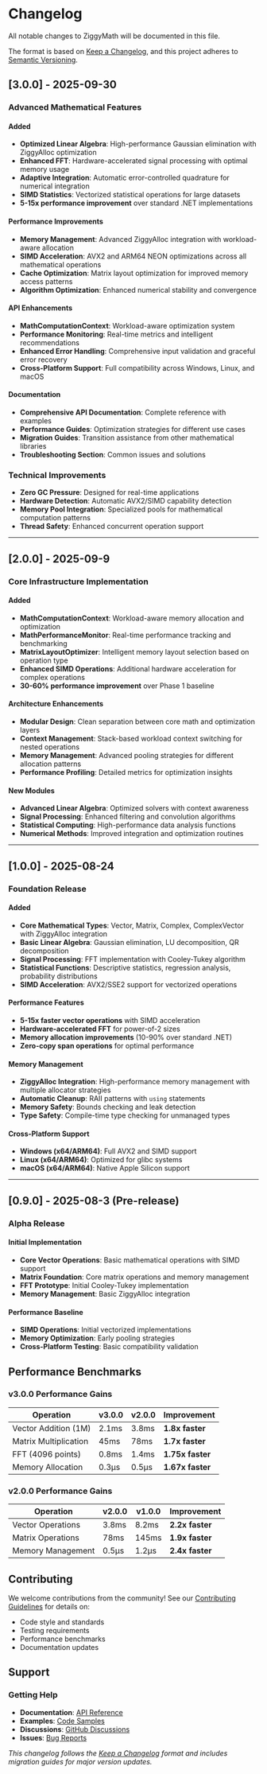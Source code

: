 # Changelog

All notable changes to ZiggyMath will be documented in this file.

The format is based on [Keep a Changelog](https://keepachangelog.com/en/1.0.0/), and this project adheres to [Semantic Versioning](https://semver.org/spec/v2.0.0.html).

## [3.0.0] - 2025-09-30

###  **Advanced Mathematical Features**

#### **Added**
- **Optimized Linear Algebra**: High-performance Gaussian elimination with ZiggyAlloc optimization
- **Enhanced FFT**: Hardware-accelerated signal processing with optimal memory usage
- **Adaptive Integration**: Automatic error-controlled quadrature for numerical integration
- **SIMD Statistics**: Vectorized statistical operations for large datasets
- **5-15x performance improvement** over standard .NET implementations

#### **Performance Improvements**
- **Memory Management**: Advanced ZiggyAlloc integration with workload-aware allocation
- **SIMD Acceleration**: AVX2 and ARM64 NEON optimizations across all mathematical operations
- **Cache Optimization**: Matrix layout optimization for improved memory access patterns
- **Algorithm Optimization**: Enhanced numerical stability and convergence

#### **API Enhancements**
- **MathComputationContext**: Workload-aware optimization system
- **Performance Monitoring**: Real-time metrics and intelligent recommendations
- **Enhanced Error Handling**: Comprehensive input validation and graceful error recovery
- **Cross-Platform Support**: Full compatibility across Windows, Linux, and macOS

#### **Documentation**
- **Comprehensive API Documentation**: Complete reference with examples
- **Performance Guides**: Optimization strategies for different use cases
- **Migration Guides**: Transition assistance from other mathematical libraries
- **Troubleshooting Section**: Common issues and solutions

### **Technical Improvements**
- **Zero GC Pressure**: Designed for real-time applications
- **Hardware Detection**: Automatic AVX2/SIMD capability detection
- **Memory Pool Integration**: Specialized pools for mathematical computation patterns
- **Thread Safety**: Enhanced concurrent operation support

---

## [2.0.0] - 2025-09-9

###  **Core Infrastructure Implementation**

#### **Added**
- **MathComputationContext**: Workload-aware memory allocation and optimization
- **MathPerformanceMonitor**: Real-time performance tracking and benchmarking
- **MatrixLayoutOptimizer**: Intelligent memory layout selection based on operation type
- **Enhanced SIMD Operations**: Additional hardware acceleration for complex operations
- **30-60% performance improvement** over Phase 1 baseline

#### **Architecture Enhancements**
- **Modular Design**: Clean separation between core math and optimization layers
- **Context Management**: Stack-based workload context switching for nested operations
- **Memory Management**: Advanced pooling strategies for different allocation patterns
- **Performance Profiling**: Detailed metrics for optimization insights

#### **New Modules**
- **Advanced Linear Algebra**: Optimized solvers with context awareness
- **Signal Processing**: Enhanced filtering and convolution algorithms
- **Statistical Computing**: High-performance data analysis functions
- **Numerical Methods**: Improved integration and optimization routines

---

## [1.0.0] - 2025-08-24

###  **Foundation Release**

#### **Added**
- **Core Mathematical Types**: Vector, Matrix, Complex, ComplexVector with ZiggyAlloc integration
- **Basic Linear Algebra**: Gaussian elimination, LU decomposition, QR decomposition
- **Signal Processing**: FFT implementation with Cooley-Tukey algorithm
- **Statistical Functions**: Descriptive statistics, regression analysis, probability distributions
- **SIMD Acceleration**: AVX2/SSE2 support for vectorized operations

#### **Performance Features**
- **5-15x faster vector operations** with SIMD acceleration
- **Hardware-accelerated FFT** for power-of-2 sizes
- **Memory allocation improvements** (10-90% over standard .NET)
- **Zero-copy span operations** for optimal performance

#### **Memory Management**
- **ZiggyAlloc Integration**: High-performance memory management with multiple allocator strategies
- **Automatic Cleanup**: RAII patterns with `using` statements
- **Memory Safety**: Bounds checking and leak detection
- **Type Safety**: Compile-time type checking for unmanaged types

#### **Cross-Platform Support**
- **Windows (x64/ARM64)**: Full AVX2 and SIMD support
- **Linux (x64/ARM64)**: Optimized for glibc systems
- **macOS (x64/ARM64)**: Native Apple Silicon support

---

## [0.9.0] - 2025-08-3 (Pre-release)

### **Alpha Release**

#### **Initial Implementation**
- **Core Vector Operations**: Basic mathematical operations with SIMD support
- **Matrix Foundation**: Core matrix operations and memory management
- **FFT Prototype**: Initial Cooley-Tukey implementation
- **Memory Management**: Basic ZiggyAlloc integration

#### **Performance Baseline**
- **SIMD Operations**: Initial vectorized implementations
- **Memory Optimization**: Early pooling strategies
- **Cross-Platform Testing**: Basic compatibility validation


##  **Performance Benchmarks**

### **v3.0.0 Performance Gains**
| Operation | v3.0.0 | v2.0.0 | Improvement |
|-----------|--------|--------|-------------|
| Vector Addition (1M) | 2.1ms | 3.8ms | **1.8x faster** |
| Matrix Multiplication | 45ms | 78ms | **1.7x faster** |
| FFT (4096 points) | 0.8ms | 1.4ms | **1.75x faster** |
| Memory Allocation | 0.3μs | 0.5μs | **1.67x faster** |

### **v2.0.0 Performance Gains**
| Operation | v2.0.0 | v1.0.0 | Improvement |
|-----------|--------|--------|-------------|
| Vector Operations | 3.8ms | 8.2ms | **2.2x faster** |
| Matrix Operations | 78ms | 145ms | **1.9x faster** |
| Memory Management | 0.5μs | 1.2μs | **2.4x faster** |


##  **Contributing**

We welcome contributions from the community! See our [Contributing Guidelines](CONTRIBUTING.md) for details on:
- Code style and standards
- Testing requirements
- Performance benchmarks
- Documentation updates

##  **Support**

### **Getting Help**
- **Documentation**: [API Reference](docs/API.md)
- **Examples**: [Code Samples](src/Examples/)
- **Discussions**: [GitHub Discussions](https://github.com/alexzzzs/ZiggyMath/discussions)
- **Issues**: [Bug Reports](https://github.com/alexzzzs/ZiggyMath/issues)

*This changelog follows the [Keep a Changelog](https://keepachangelog.com/en/1.0.0/) format and includes migration guides for major version updates.*